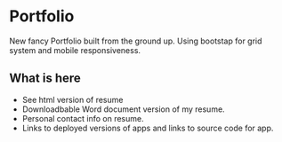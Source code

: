 # Portfolio

New fancy Portfolio built from the ground up. Using bootstap for grid system and mobile responsiveness. 

## What is here 
- See html version of resume
- Downloadbable Word document version of my resume.
- Personal contact info on resume.
- Links to deployed versions of apps and links to source code for app.